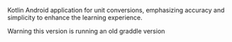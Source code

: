 Kotlin Android application for unit conversions, emphasizing accuracy and simplicity to enhance the learning experience.​

Warning this version is running an old graddle version 
